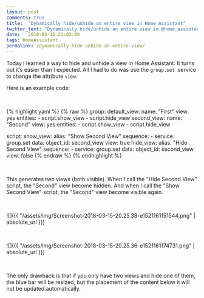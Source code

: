 ```yaml
---
layout: post
comments: true
title:  "Dynamically hide/unhide an entire view in Home Assistant"
twitter_text: "Dynamically hide/unhide an entire view in @home_assistant"
date:   2018-03-15 21:03:00
tags: HomeAssistant
permalink: /dynamically-hide-unhide-an-entire-view/
---
```


Today I learned a way to hide and unhide a view in Home Assistant. It turns out it’s easier than I expected. All I had to do was use the `group.set`  service to change the attribute `view`.

Here is an example code:

<br />

{% highlight yaml %}
{% raw %}
group:
  default_view:
    name: "First"
    view: yes
    entities:
      - script.show_view
      - script.hide_view
  second_view:
    name: "Second"
    view: yes
    entities:
      - script.show_view
      - script.hide_view

script:
  show_view:
    alias: "Show Second View"
    sequence:
      - service: group.set
        data:
          object_id: second_view
          view: true
  hide_view:
    alias: "Hide Second View"
    sequence:
      - service: group.set
        data:
          object_id: second_view
          view: false
{% endraw %}
{% endhighlight %}

<br />

This generates two views \(both visible\). When I call the \"Hide Second View\" script, the \"Second\" view become hidden. And when I call the \"Show Second View\" script, the \"Second\" view become visible again.

<br />

![]({{ "/assets/img/Screenshot-2018-03-15-20.25.38-e1521161151544.png" | absolute_url }})

<br />

![]({{ "/assets/img/Screenshot-2018-03-15-20.25.36-e1521161174731.png" | absolute_url }})

<br />

The only drawback is that if you only have two views and hide one of them, the blue bar will be resized, but the placement of the content below it will not be updated automatically.
